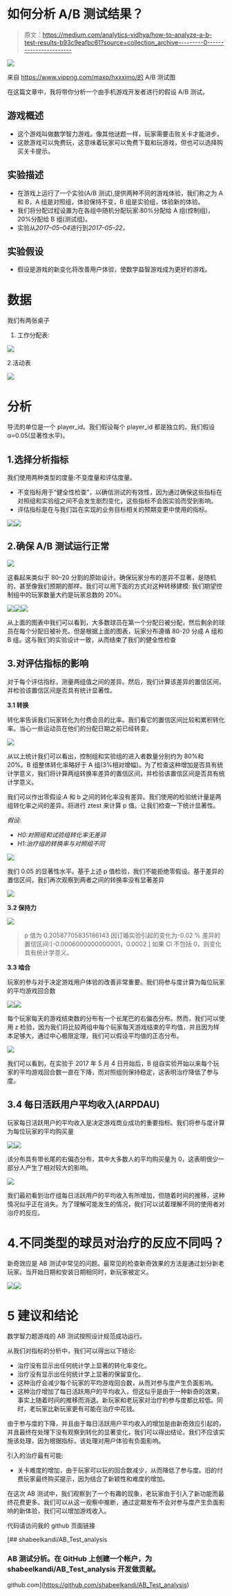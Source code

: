 # 如何分析 A/B 测试结果？

> 原文：<https://medium.com/analytics-vidhya/how-to-analyze-a-b-test-results-b93c9eafbc61?source=collection_archive---------0----------------------->

![](img/3fb8b22119bcd58e9d884dbf098de543.png)

来自 https://www.vippng.com/maxp/hxxximo/的 A/B 测试图

在这篇文章中，我将带你分析一个由手机游戏开发者进行的假设 A/B 测试。

## **游戏概述**

*   这个游戏叫做数学智力游戏。像其他谜题一样，玩家需要击败关卡才能进步。
*   这款游戏可以免费玩，这意味着玩家可以免费下载和玩游戏，但也可以选择购买关卡提示。

## **实验描述**

*   在游戏上运行了一个实验(A/B 测试),提供两种不同的游戏体验，我们称之为 A 和 B，A 组是对照组，体验保持不变，B 组是实验组，体验新的体验。
*   我们将分配过程设置为在各组中随机分配玩家:80%分配给 A 组(控制组)，20%分配给 B 组(测试组)。
*   实验从*2017–05–04*进行到*2017–05–22。*

## **实验假设**

*   假设是游戏的新变化将改善用户体验，使数学益智游戏成为更好的游戏。

# 数据

我们有两张桌子

1.  工作分配表:

![](img/f2eb784898dfb0dc8bd6e87ac1f4ba5e.png)

2.活动表

![](img/5cd7588bc308a7d246e848de9d458fc6.png)

# 分析

导流的单位是一个 player_id。我们假设每个 player_id 都是独立的。我们假设α=0.05(显著性水平)。

## 1.选择分析指标

我们使用两种类型的度量:不变度量和评估度量。

*   不变指标用于“健全性检查”，以确信测试的有效性，因为通过确保这些指标在对照组和实验组之间不会发生剧烈变化，这些指标不会因实验而受到影响。
*   评估指标是在与我们旨在实现的业务目标相关的预期变更中使用的指标。

![](img/5ba64c793cb62227be9a70b27033372e.png)![](img/d4c5875964ae7fdf38b40e2f426acc8f.png)

## 2.确保 A/B 测试运行正常

![](img/a0aa0445e033fd53780b1f54ae3ffbad.png)

这看起来类似于 80–20 分割的原始设计。确保玩家分布的差异不显著，是随机的，甚至像我们预期的那样。我们可以用下面的方式对这种转移建模:
我们期望控制组中的玩家数量大约是玩家总数的 20%。

![](img/33eaddd77977b28864bb1fb6c9108ea2.png)![](img/867704a4fb8f8cba985fb29130c73a13.png)![](img/7a80facf1ebc0dc0cc43db55add444c0.png)

从上面的图表中我们可以看到，大多数球员在第一个分配日被分配，然后剩余的球员在每个分配日被补充。但是根据上面的图表，玩家分布遵循 80-20 分成 A 组和 B 组。这与我们的实验设计一致，从而结束了我们的健全性检查

## 3.对评估指标的影响

对于每个评估指标，测量两组值之间的差异。然后，我们计算该差异的置信区间，并检验该置信区间是否具有统计显著性。

**3.1 转换**

转化率告诉我们玩家转化为付费会员的比率。我们看它的置信区间比较和累积转化率。当心一些运动员在他们的分配日期之前已经转变。

![](img/c683b51a7973456d4d2e0df73bbfa8c7.png)

从以上统计我们可以看出，控制组和实验组的进入者数量分别约为 80%和 20%。B 组整体转化率略好于 A 组(3%相对增幅)。为了检查这种增加是否具有统计学意义，我们将计算两组转换率差异的置信区间，并检验该置信区间是否具有统计学意义。

我们可以作出零假设:A 和 b 之间的转化率没有差异。我们使用的检验统计量是两组转化率之间的差异。将进行 ztest 来计算 p 值。让我们检查一下统计显著性。

*假设:*

*   *H0:对照组和试验组转化率无差异*
*   *H1:治疗组的转换率与对照组不同*

![](img/e87da5e38fd0288c85694c2aae003048.png)

我们 0.05 的显著性水平。基于上述 p 值检验，我们不能拒绝零假设。基于差异的置信区间，我们再次观察到两者之间的转换率没有显著差异

![](img/112ac260921b189a65d83928af077f86.png)

**3.2 保持力**

![](img/1109d62e454b7c7da60d09511b994e27.png)

> p 值为 0.20587705835186143
> 因订婚实验引起的变化为-0.02 %
> 差异的置信区间:[-0.0006000000000001，0.0002 ]
> 如果 CI 不包括 0，则变化具有统计学意义。

**3.3 啮合**

玩家的参与对于决定游戏用户体验的改善非常重要。我们将参与度计算为每位玩家的平均游戏回合数

![](img/918786cc2b96c1bc51f08a14accaf0af.png)![](img/1bd1912a355b88953c06652ee7ff99f5.png)

每个玩家每天的游戏结束数的分布有一个长尾巴的右偏态分布。然而，我们可以使用 z 检验，因为我们将比较两组中每个玩家每天游戏结束的平均值，并且因为样本足够大，通过中心极限定理，我们可以假设平均值的正态分布。

![](img/b5852d7579415dca90ff8dfeaa2ea559.png)

我们可以看到，在实验于 2017 年 5 月 4 日开始后，B 组自实验开始以来每个玩家的平均游戏回合数一直在下降，而对照组则保持稳定，这表明治疗降低了参与度。

## 3.4 每日活跃用户平均收入(ARPDAU)

玩家每日活跃用户的平均收入是决定游戏商业成功的重要指标。我们将参与度计算为每位玩家的平均购买量

![](img/bac0ecf9373ae408cb6ef9610563b6b7.png)![](img/b9d1e11fc1d4e26fe05dbbb48fd3ec9a.png)

该分布具有带长尾的右偏态分布，其中大多数人的平均购买量为 0，这表明很少一部分人产生了相对较大的影响。

![](img/21c84d15041eff6cf939127de6ea1e75.png)

我们最初看到治疗组每日活跃用户的平均收入有所增加，但随着时间的推移，这种情况似乎正在消失。为了理解可能发生的情况，我们可以试着理解不同的使用者对治疗的反应。

# 4.不同类型的球员对治疗的反应不同吗？

新奇效应是 AB 测试中常见的问题。最常见的检查新奇效果的方法是通过划分新老玩家。当开始日期和安装日期相同时，新玩家被定义。

![](img/6a07c345629705a4810653b214391dfc.png)![](img/e1344d86db540b0eee1467e4118dc663.png)

# 5 建议和结论

数学智力题游戏的 AB 测试按照设计规范成功运行。

从我们对指标的分析中，我们可以得出以下结论:

*   治疗没有显示出任何统计学上显著的转化率变化。
*   治疗没有显示出任何统计学上显著的保留变化。
*   这种治疗会减少每个玩家的平均游戏回合数，从而对参与度产生负面影响。
*   这种治疗增加了每日活跃用户的平均收入，但这似乎是由于一种新奇的效果，事实上随着时间的推移而消退。新玩家和老玩家对治疗的参与度都比较低。同时，老玩家比新玩家更有可能在治疗中花钱。

由于参与度的下降，并且由于每日活跃用户平均收入的增加是由新奇效应引起的，并且最终在处理下没有观察到转化的显著变化，我们可以得出结论，我们不应该实施该处理，因为根据指标，该处理对用户体验有负面影响。

引入的治疗最有可能:

*   关卡难度的增加，由于玩家可以玩的回合数减少，从而降低了参与度。旧的付费玩家最终购买提示，因为结合了新颖性和难度的增加。

在这次 AB 测试中，我们观察到了一个有趣的现象，老玩家由于引入了新功能而最终花费更多。我们可以从这一观察中推断，通过定期发布不会对参与度产生负面影响的新体验，我们可以增加游戏收入。

代码请访问我的 github 页面链接

[](https://github.com/shabeelkandi/AB_Test_analysis) [## shabeelkandi/AB_Test_analysis

### AB 测试分析。在 GitHub 上创建一个帐户，为 shabeelkandi/AB_Test_analysis 开发做贡献。

github.com](https://github.com/shabeelkandi/AB_Test_analysis)